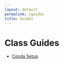 ```yaml
---
layout: default
permalink: /guides
title: Guides
---
```


# Class Guides

* [Conda Setup](/guides/condasetup)


